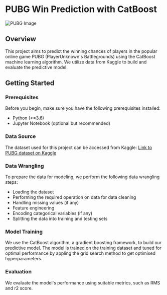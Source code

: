 # PUBG Win Prediction with CatBoost

![PUBG Image]([link_to_your_image.png][(https://www.google.com/imgres?imgurl=http%3A%2F%2Fm.gettywallpapers.com%2Fwp-content%2Fuploads%2F2020%2F01%2FPUBG-Wallpaper-For-Phone.jpg&tbnid=1NL7GpB52eZnVM&vet=12ahUKEwjihuOMpeuBAxW96DgGHaSUAMQQMygIegUIARCAAQ..i&imgrefurl=http%3A%2F%2Fm.gettywallpapers.com%2Fpubg-wallpaper%2F&docid=4Dkk4_WgkeGhmM&w=1080&h=1920&q=pubg%20image&ved=2ahUKEwjihuOMpeuBAxW96DgGHaSUAMQQMygIegUIARCAAQ)](https://www.google.com/imgres?imgurl=https%3A%2F%2Fi.pinimg.com%2F236x%2F27%2F7b%2F03%2F277b03c0114dc931a16f6183b8be231e.jpg&tbnid=JJ6xkflJzHuhPM&vet=12ahUKEwjihuOMpeuBAxW96DgGHaSUAMQQMygqegUIARDQAQ..i&imgrefurl=https%3A%2F%2Fwww.pinterest.com%2Fsujanshrestha_%2Fpubg%2F&docid=TKMpUPcKoR8y5M&w=236&h=472&q=pubg%20image&ved=2ahUKEwjihuOMpeuBAxW96DgGHaSUAMQQMygqegUIARDQAQ).png)

## Overview

This project aims to predict the winning chances of players in the popular online game PUBG (PlayerUnknown's Battlegrounds) using the CatBoost machine learning algorithm. We utilize data from Kaggle to build and evaluate the predictive model.

## Getting Started

### Prerequisites

Before you begin, make sure you have the following prerequisites installed:

- Python (>=3.6)
- Jupyter Notebook (optional but recommended)

### Data Source

The dataset used for this project can be accessed from Kaggle:
[Link to PUBG dataset on Kaggle](https://www.kaggle.com/datasets/ashishjangra27/pubg-games-dataset)

### Data Wrangling

To prepare the data for modeling, we perform the following data wrangling steps:

- Loading the dataset
- Performing the required operation on data for data cleaning
- Handling missing values (if any)
- Feature engineering
- Encoding categorical variables (if any)
- Splitting the data into training and testing sets

### Model Training

We use the CatBoost algorithm, a gradient boosting framework, to build our predictive model. The model is trained on the training dataset and tuned for optimal performance by appling the grid search method to get optimised hyperparameters.

### Evaluation

We evaluate the model's performance using suitable metrics, such as RMS and r2 score.


